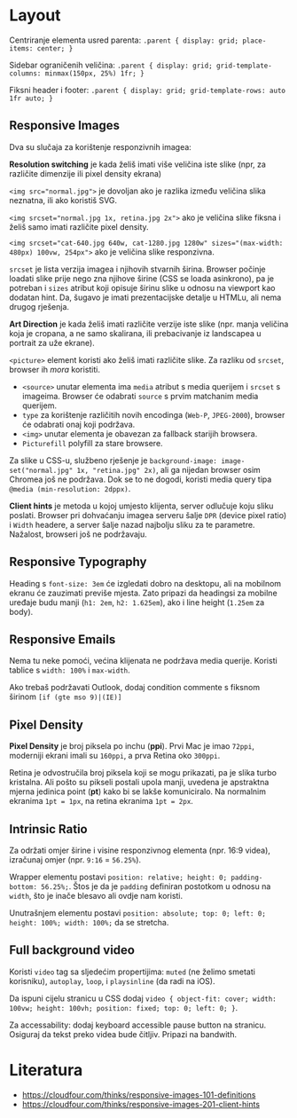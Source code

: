 # Layout

Centriranje elementa usred parenta:
`.parent { display: grid; place-items: center; }`

Sidebar ograničenih veličina:
`.parent { display: grid; grid-template-columns: minmax(150px, 25%) 1fr; }`

Fiksni header i footer:
`.parent { display: grid; grid-template-rows: auto 1fr auto; }`

## Responsive Images

Dva su slučaja za korištenje responzivnih imagea:

**Resolution switching** je kada želiš imati više veličina iste slike (npr, za različite dimenzije ili pixel density ekrana)

`<img src="normal.jpg">` je dovoljan ako je razlika između veličina slika neznatna, ili ako koristiš SVG.

`<img srcset="normal.jpg 1x, retina.jpg 2x">` ako je veličina slike fiksna i želiš samo imati različite pixel density.

`<img srcset="cat-640.jpg 640w, cat-1280.jpg 1280w" sizes="(max-width: 480px) 100vw, 254px">` ako je veličina slike responzivna.

`srcset` je lista verzija imagea i njihovih stvarnih širina. Browser počinje loadati slike prije nego zna njihove širine (CSS se loada asinkrono), pa je potreban i `sizes` atribut koji opisuje širinu slike u odnosu na viewport kao dodatan hint. Da, šugavo je imati prezentacijske detalje u HTMLu, ali nema drugog rješenja.

**Art Direction** je kada želiš imati različite verzije iste slike (npr. manja veličina koja je cropana, a ne samo skalirana, ili prebacivanje iz landscapea u portrait za uže ekrane).

`<picture>` element koristi ako želiš imati različite slike. Za razliku od `srcset`, browser ih *mora* koristiti.
* `<source>` unutar elementa ima `media` atribut s media querijem i `srcset` s imageima. Browser će odabrati `source` s prvim matchanim media querijem.
* `type` za korištenje različitih novih encodinga (`Web-P`, `JPEG-2000`), browser će odabrati onaj koji podržava.
* `<img>` unutar elementa je obavezan za fallback starijih browsera.
* `Picturefill` polyfill za stare browsere.

Za slike u CSS-u, službeno rješenje je
`background-image: image-set("normal.jpg" 1x, "retina.jpg" 2x)`, ali ga nijedan browser osim Chromea još ne podržava. Dok se to ne dogodi, koristi media query tipa `@media (min-resolution: 2dppx)`.

**Client hints** je metoda u kojoj umjesto klijenta, server odlučuje koju sliku poslati. Browser pri dohvaćanju imagea serveru šalje `DPR` (device pixel ratio) i `Width` headere, a server šalje nazad najbolju sliku za te parametre. Nažalost, browseri još ne podržavaju.

## Responsive Typography

Heading s `font-size: 3em` će izgledati dobro na desktopu, ali na mobilnom ekranu će zauzimati previše mjesta. Zato pripazi da headingsi za mobilne uređaje budu manji (`h1: 2em`, `h2: 1.625em`), ako i line height (`1.25em` za body).

## Responsive Emails

Nema tu neke pomoći, većina klijenata ne podržava media querije. Koristi tablice s `width: 100%` i `max-width`.

Ako trebaš podržavati Outlook, dodaj condition commente s fiksnom širinom `[if (gte mso 9)|(IE)]`

## Pixel Density

**Pixel Density** je broj piksela po inchu (**ppi**). Prvi Mac je imao `72ppi`, moderniji ekrani imali su `160ppi`, a prva Retina oko `300ppi`.

Retina je odvostručila broj piksela koji se mogu prikazati, pa je slika turbo kristalna. Ali pošto su pikseli postali upola manji, uvedena je apstraktna mjerna jedinica point (**pt**) kako bi se lakše komuniciralo. Na normalnim ekranima `1pt = 1px`, na retina ekranima `1pt = 2px`.

## Intrinsic Ratio

Za održati omjer širine i visine responzivnog elementa (npr. 16:9 videa), izračunaj omjer (npr. `9:16` = `56.25%`).

Wrapper elementu postavi `position: relative; height: 0; padding-bottom: 56.25%;`. Štos je da je `padding` definiran postotkom u odnosu na `width`, što je inače blesavo ali ovdje nam koristi.

Unutrašnjem elementu postavi `position: absolute; top: 0; left: 0; height: 100%; width: 100%;` da se stretcha.

## Full background video

Koristi `video` tag sa sljedećim propertijima: `muted` (ne želimo smetati korisniku), `autoplay`, `loop`, i `playsinline` (da radi na iOS).

Da ispuni cijelu stranicu u CSS dodaj `video { object-fit: cover; width: 100vw; height: 100vh; position: fixed; top: 0; left: 0; }`.

Za accessability: dodaj keyboard accessible pause button na stranicu. Osiguraj da tekst preko videa bude čitljiv. Pripazi na bandwith.

# Literatura

* https://cloudfour.com/thinks/responsive-images-101-definitions
* https://cloudfour.com/thinks/responsive-images-201-client-hints
